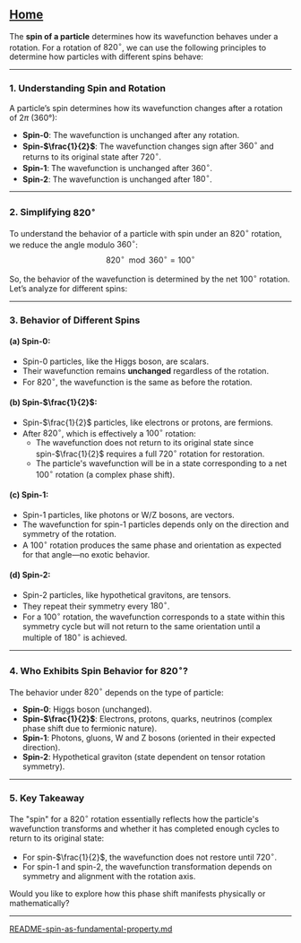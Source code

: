 [Home](https://t2m.io/VwvDcuw)
---

The **spin of a particle** determines how its wavefunction behaves under a rotation. For a rotation of $820^\circ$, we can use the following principles to determine how particles with different spins behave:

---

### **1. Understanding Spin and Rotation**
A particle’s spin determines how its wavefunction changes after a rotation of $2\pi$ (360°):
- **Spin-0**: The wavefunction is unchanged after any rotation.
- **Spin-$\frac{1}{2}$**: The wavefunction changes sign after $360^\circ$ and returns to its original state after $720^\circ$.
- **Spin-1**: The wavefunction is unchanged after $360^\circ$.
- **Spin-2**: The wavefunction is unchanged after $180^\circ$.

---

### **2. Simplifying $820^\circ$**
To understand the behavior of a particle with spin under an $820^\circ$ rotation, we reduce the angle modulo $360^\circ$:
$$820^\circ \mod 360^\circ = 100^\circ$$

So, the behavior of the wavefunction is determined by the net $100^\circ$ rotation. Let’s analyze for different spins:

---

### **3. Behavior of Different Spins**
#### (a) **Spin-0**:
- Spin-0 particles, like the Higgs boson, are scalars.
- Their wavefunction remains **unchanged** regardless of the rotation.
- For $820^\circ$, the wavefunction is the same as before the rotation.

#### (b) **Spin-$\frac{1}{2}$**:
- Spin-$\frac{1}{2}$ particles, like electrons or protons, are fermions.
- After $820^\circ$, which is effectively a $100^\circ$ rotation:
  - The wavefunction does not return to its original state since spin-$\frac{1}{2}$ requires a full $720^\circ$ rotation for restoration.
  - The particle's wavefunction will be in a state corresponding to a net $100^\circ$ rotation (a complex phase shift).

#### (c) **Spin-1**:
- Spin-1 particles, like photons or W/Z bosons, are vectors.
- The wavefunction for spin-1 particles depends only on the direction and symmetry of the rotation.
- A $100^\circ$ rotation produces the same phase and orientation as expected for that angle—no exotic behavior.

#### (d) **Spin-2**:
- Spin-2 particles, like hypothetical gravitons, are tensors.
- They repeat their symmetry every $180^\circ$.
- For a $100^\circ$ rotation, the wavefunction corresponds to a state within this symmetry cycle but will not return to the same orientation until a multiple of $180^\circ$ is achieved.

---

### **4. Who Exhibits Spin Behavior for $820^\circ$?**
The behavior under $820^\circ$ depends on the type of particle:
- **Spin-0**: Higgs boson (unchanged).
- **Spin-$\frac{1}{2}$**: Electrons, protons, quarks, neutrinos (complex phase shift due to fermionic nature).
- **Spin-1**: Photons, gluons, W and Z bosons (oriented in their expected direction).
- **Spin-2**: Hypothetical graviton (state dependent on tensor rotation symmetry).

---

### **5. Key Takeaway**
The "spin" for a $820^\circ$ rotation essentially reflects how the particle's wavefunction transforms and whether it has completed enough cycles to return to its original state:
- For spin-$\frac{1}{2}$, the wavefunction does not restore until $720^\circ$.
- For spin-1 and spin-2, the wavefunction transformation depends on symmetry and alignment with the rotation axis.

Would you like to explore how this phase shift manifests physically or mathematically?


---

[README-spin-as-fundamental-property.md](https://t2m.io/2Lk8nOx)

